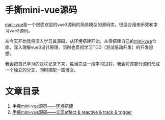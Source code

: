 # 手撕mini-vue源码

[mini-vue](https://github.com/cuixiaorui/mini-vue)是一个很受欢迎的vue3源码的简易模型的源码库，很适合用来研究和学习vue3源码。

从今天开始我将深入学习其源码，从环境搭建开始，从零搭建自己的[mini-vue](https://github.com/mini-vue)仓库，深入理解vue3设计原理，同时也贯彻学习TDD（测试驱动开发）的开发思想。

我会把自己学习的过程记录下来，每当完成一段学习过程，我会将这部分源码形成一个独立的分支，同时搭配一篇博文。

# 文章目录

1. [手撕mini-vue源码——环境搭建](/docs/env-setup/README.md)
2. [手撕mini-vue源码——实现effect & reactive & track & trigger](/docs/effect-reactive-track-trigger/README.md)